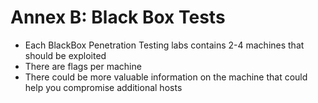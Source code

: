 # Annex B: Black Box Tests

* Each BlackBox Penetration Testing labs contains 2-4 machines that should be exploited
* There are flags per machine
* There could be more valuable information on the machine that could help you compromise additional hosts

